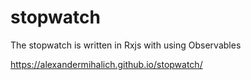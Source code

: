 # stopwatch

The stopwatch is written in Rxjs with using Observables 

https://alexandermihalich.github.io/stopwatch/
